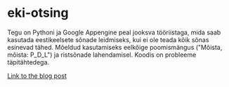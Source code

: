 # eki-otsing

Tegu on Pythoni ja Google Appengine peal jooksva tööriistaga, mida saab kasutada eestikeelsete sõnade leidmiseks, kui ei ole teada kõik sõnas esinevad tähed. Mõeldud kasutamiseks eelkõige poomismängus ("Mõista, mõista: P_D_L") ja ristsõnade lahendamisel. Koodis on probleeme täpitähtedega.

[Link to the blog post](http://sqroot.eu/2010/08/eki-otsing/)
